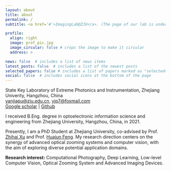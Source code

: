 ```yaml
---
layout: about
title: about
permalink: /
subtitle: <a href='#'>ImagingLab@ZJU</a>. (The page of our lab is under construction, sry)

profile:
  align: right
  image: prof_pic.jpg
  image_circular: false # crops the image to make it circular
  address: >

news: false  # includes a list of news items
latest_posts: false  # includes a list of the newest posts
selected_papers: false # includes a list of papers marked as "selected={true}"
social: false  # includes social icons at the bottom of the page
---
```


State Key Laboratory of Extreme Photonics and Instrumentation, Zhejiang Univerity, Hangzhou, China<br>
yanjiapu@zju.edu.cn, yjp7@foxmail.com<br>
[Google scholar](https://scholar.google.com/citations?user=Uqf3rvUAAAAJ&hl) | [Github](https://github.com/yjp7)

I received B.Eng. degree in optoelectronic information science and engineering from Zhejiang University, Hangzhou, China, in 2021. 

Presently, I am a PhD Student at Zhejiang University, co-advised by Prof. [Zhihai Xu](https://person.zju.edu.cn/0089108#0) and Prof. [Huajun Feng](https://person.zju.edu.cn/0086127). My research direction centers on the synergy of advanced  optical zooming systems and computer vision, with the aim of exploring diverse potential application domains.

**Research interest:** Computational Photography, Deep Learning, Low-level Computer Vision, Optical Zooming System and Advanced Imaging Devices.